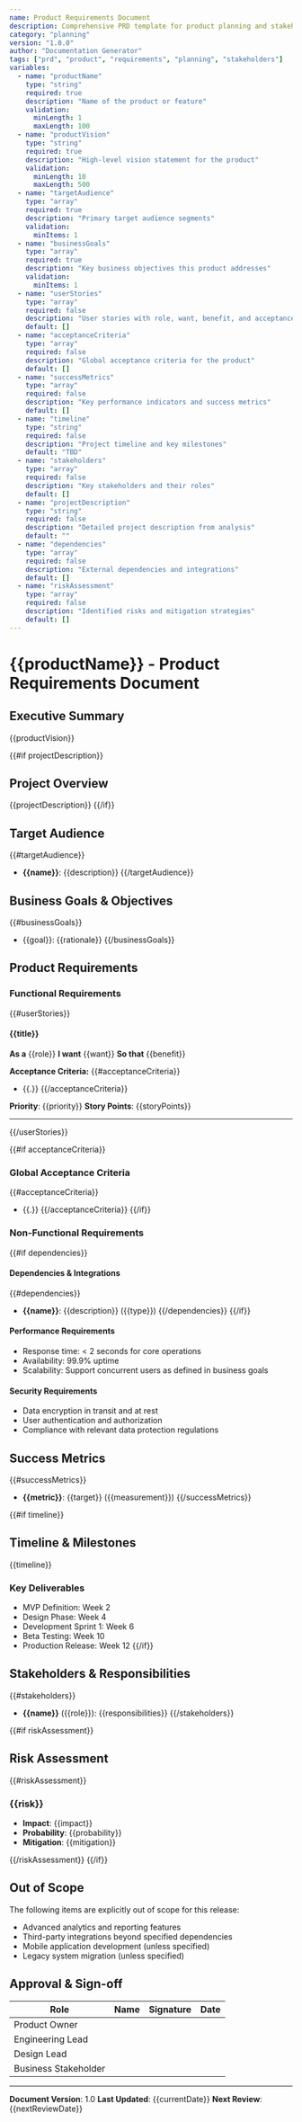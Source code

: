 ```yaml
---
name: Product Requirements Document
description: Comprehensive PRD template for product planning and stakeholder alignment
category: "planning"
version: "1.0.0"
author: "Documentation Generator"
tags: ["prd", "product", "requirements", "planning", "stakeholders"]
variables:
  - name: "productName"
    type: "string"
    required: true
    description: "Name of the product or feature"
    validation:
      minLength: 1
      maxLength: 100
  - name: "productVision"
    type: "string"
    required: true
    description: "High-level vision statement for the product"
    validation:
      minLength: 10
      maxLength: 500
  - name: "targetAudience"
    type: "array"
    required: true
    description: "Primary target audience segments"
    validation:
      minItems: 1
  - name: "businessGoals"
    type: "array"
    required: true
    description: "Key business objectives this product addresses"
    validation:
      minItems: 1
  - name: "userStories"
    type: "array"
    required: false
    description: "User stories with role, want, benefit, and acceptance criteria"
    default: []
  - name: "acceptanceCriteria"
    type: "array"
    required: false
    description: "Global acceptance criteria for the product"
    default: []
  - name: "successMetrics"
    type: "array"
    required: false
    description: "Key performance indicators and success metrics"
    default: []
  - name: "timeline"
    type: "string"
    required: false
    description: "Project timeline and key milestones"
    default: "TBD"
  - name: "stakeholders"
    type: "array"
    required: false
    description: "Key stakeholders and their roles"
    default: []
  - name: "projectDescription"
    type: "string"
    required: false
    description: "Detailed project description from analysis"
    default: ""
  - name: "dependencies"
    type: "array"
    required: false
    description: "External dependencies and integrations"
    default: []
  - name: "riskAssessment"
    type: "array"
    required: false
    description: "Identified risks and mitigation strategies"
    default: []
---
```


# {{productName}} - Product Requirements Document

## Executive Summary

{{productVision}}

{{#if projectDescription}}
## Project Overview

{{projectDescription}}
{{/if}}

## Target Audience

{{#targetAudience}}
- **{{name}}**: {{description}}
{{/targetAudience}}

## Business Goals & Objectives

{{#businessGoals}}
- {{goal}}: {{rationale}}
{{/businessGoals}}

## Product Requirements

### Functional Requirements

{{#userStories}}
#### {{title}}

**As a** {{role}}
**I want** {{want}}
**So that** {{benefit}}

**Acceptance Criteria:**
{{#acceptanceCriteria}}
- {{.}}
{{/acceptanceCriteria}}

**Priority**: {{priority}}
**Story Points**: {{storyPoints}}

---
{{/userStories}}

{{#if acceptanceCriteria}}
### Global Acceptance Criteria

{{#acceptanceCriteria}}
- {{.}}
{{/acceptanceCriteria}}
{{/if}}

### Non-Functional Requirements

{{#if dependencies}}
#### Dependencies & Integrations

{{#dependencies}}
- **{{name}}**: {{description}} ({{type}})
{{/dependencies}}
{{/if}}

#### Performance Requirements
- Response time: < 2 seconds for core operations
- Availability: 99.9% uptime
- Scalability: Support concurrent users as defined in business goals

#### Security Requirements
- Data encryption in transit and at rest
- User authentication and authorization
- Compliance with relevant data protection regulations

## Success Metrics

{{#successMetrics}}
- **{{metric}}**: {{target}} ({{measurement}})
{{/successMetrics}}

{{#if timeline}}
## Timeline & Milestones

{{timeline}}

### Key Deliverables
- MVP Definition: Week 2
- Design Phase: Week 4
- Development Sprint 1: Week 6
- Beta Testing: Week 10
- Production Release: Week 12
{{/if}}

## Stakeholders & Responsibilities

{{#stakeholders}}
- **{{name}}** ({{role}}): {{responsibilities}}
{{/stakeholders}}

{{#if riskAssessment}}
## Risk Assessment

{{#riskAssessment}}
### {{risk}}
- **Impact**: {{impact}}
- **Probability**: {{probability}}
- **Mitigation**: {{mitigation}}

{{/riskAssessment}}
{{/if}}

## Out of Scope

The following items are explicitly out of scope for this release:
- Advanced analytics and reporting features
- Third-party integrations beyond specified dependencies
- Mobile application development (unless specified)
- Legacy system migration (unless specified)

## Approval & Sign-off

| Role | Name | Signature | Date |
|------|------|-----------|------|
| Product Owner | | | |
| Engineering Lead | | | |
| Design Lead | | | |
| Business Stakeholder | | | |

---

**Document Version**: 1.0
**Last Updated**: {{currentDate}}
**Next Review**: {{nextReviewDate}}